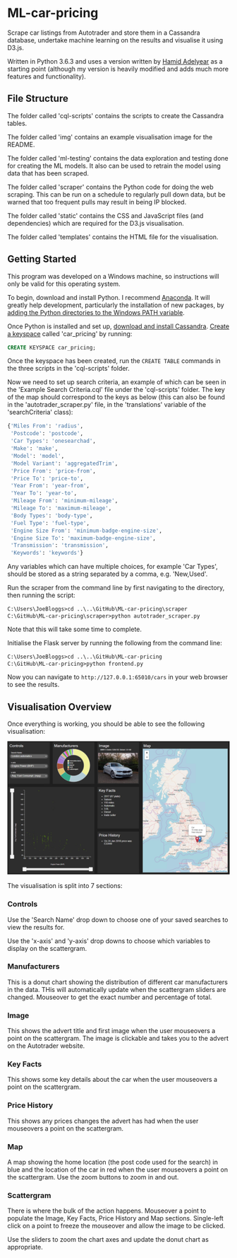# ML-car-pricing
Scrape car listings from Autotrader and store them in a Cassandra database, undertake machine learning on the results and visualise it using D3.js.

Written in Python 3.6.3 and uses a version written by [Hamid Adelyear](http://hamidadelyar.com/project/auto-trader-scraper/) as a starting point (although my version is heavily modified and adds much more features and functionality).

## File Structure
The folder called 'cql-scripts' contains the scripts to create the Cassandra tables.

The folder called 'img' contains an example visualisation image for the README.

The folder called 'ml-testing' contains the data exploration and testing done for creating the ML models. It also can be used to retrain the model using data that has been scraped.

The folder called 'scraper' contains the Python code for doing the web scraping. This can be run on a schedule to regularly pull down data, but be warned that too frequent pulls may result in being IP blocked.

The folder called 'static' contains the CSS and JavaScript files (and dependencies) which are required for the D3.js visualisation.

The folder called 'templates' contains the HTML file for the visualisation.

## Getting Started
This program was developed on a Windows machine, so instructions will only be valid for this operating system.

To begin, download and install Python. I recommend [Anaconda](https://conda.io/docs/user-guide/install/download.html). It will greatly help development, particularly the installation of new packages, by [adding the Python directories to the Windows PATH variable](https://stackoverflow.com/questions/3701646/how-to-add-to-the-pythonpath-in-windows-7).

Once Python is installed and set up, [download and install Cassandra](https://www.datastax.com/2012/01/getting-started-with-apache-cassandra-on-windows-the-easy-way). [Create a keyspace](https://docs.datastax.com/en/cql/3.3/cql/cql_reference/cqlCreateKeyspace.html) called 'car_pricing' by running:
``` SQL
CREATE KEYSPACE car_pricing;
```
Once the keyspace has been created, run the ```CREATE TABLE``` commands in the three scripts in the 'cql-scripts' folder.

Now we need to set up search criteria, an example of which can be seen in the 'Example Search Criteria.cql' file under the 'cql-scripts' folder. The key of the map should correspond to the keys as below (this can also be found in the 'autotrader_scraper.py' file, in the 'translations' variable of the 'searchCriteria' class):
``` Python
{'Miles From': 'radius',
 'Postcode': 'postcode',
 'Car Types': 'onesearchad',
 'Make': 'make',
 'Model': 'model',
 'Model Variant': 'aggregatedTrim',
 'Price From': 'price-from',
 'Price To': 'price-to',
 'Year From': 'year-from',
 'Year To': 'year-to',
 'Mileage From': 'minimum-mileage',
 'Mileage To': 'maximum-mileage',
 'Body Types': 'body-type',
 'Fuel Type': 'fuel-type',
 'Engine Size From': 'minimum-badge-engine-size',
 'Engine Size To': 'maximum-badge-engine-size',
 'Transmission': 'transmission',
 'Keywords': 'keywords'}
```
Any variables which can have multiple choices, for example 'Car Types', should be stored as a string separated by a comma, e.g. 'New,Used'.

Run the scraper from the command line by first navigating to the directory, then running the script:
``` Batchfile
C:\Users\JoeBloggs>cd ..\..\GitHub\ML-car-pricing\scraper
C:\GitHub\ML-car-pricing\scraper>python autotrader_scraper.py
```
Note that this will take some time to complete.

Initialise the Flask server by running the following from the command line:
``` Batchfile
C:\Users\JoeBloggs>cd ..\..\GitHub\ML-car-pricing
C:\GitHub\ML-car-pricing>python frontend.py
```
Now you can navigate to ```http://127.0.0.1:65010/cars``` in your web browser to see the results.

## Visualisation Overview
Once everything is working, you should be able to see the following visualisation:

![Visualisation example](https://github.com/Cuahchic/ML-car-pricing/blob/master/img/visualisation-image.PNG)

The visualisation is split into 7 sections:

### Controls
Use the 'Search Name' drop down to choose one of your saved searches to view the results for.

Use the 'x-axis' and 'y-axis' drop downs to choose which variables to display on the scattergram.

### Manufacturers
This is a donut chart showing the distribution of different car manufacturers in the data. THis will automatically update when the scattergram sliders are changed. Mouseover to get the exact number and percentage of total.

### Image
This shows the advert title and first image when the user mouseovers a point on the scattergram. The image is clickable and takes you to the advert on the Autotrader website.

### Key Facts
This shows some key details about the car when the user mouseovers a point on the scattergram.

### Price History
This shows any prices changes the advert has had when the user mouseovers a point on the scattergram.

### Map
A map showing the home location (the post code used for the search) in blue and the location of the car in red when the user mouseovers a point on the scattergram. Use the zoom buttons to zoom in and out.

### Scattergram
There is where the bulk of the action happens. Mouseover a point to populate the Image, Key Facts, Price History and Map sections. Single-left click on a point to freeze the mouseover and allow the image to be clicked.

Use the sliders to zoom the chart axes and update the donut chart as appropriate.





